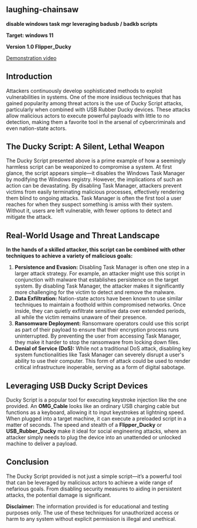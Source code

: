 ## laughing-chainsaw
**disable windows task mgr leveraging badusb / badkb scripts**

**Target: windows 11**

**Version 1.0 Flipper_Ducky**

[Demonstration video](https://www.tiktok.com/@_toksa/video/7412129300427722026)

## Introduction
Attackers continuously develop sophisticated methods to exploit vulnerabilities in systems. One of the more insidious techniques that has gained popularity among threat actors is the use of Ducky Script attacks, particularly when combined with USB Rubber Ducky devices. These attacks allow malicious actors to execute powerful payloads with little to no detection, making them a favorite tool in the arsenal of cybercriminals and even nation-state actors.
## The Ducky Script: A Silent, Lethal Weapon
The Ducky Script presented above is a prime example of how a seemingly harmless script can be weaponized to compromise a system. At first glance, the script appears simple—it disables the Windows Task Manager by modifying the Windows registry. However, the implications of such an action can be devastating.
By disabling Task Manager, attackers prevent victims from easily terminating malicious processes, effectively rendering them blind to ongoing attacks. Task Manager is often the first tool a user reaches for when they suspect something is amiss with their system. Without it, users are left vulnerable, with fewer options to detect and mitigate the attack.
## Real-World Usage and Threat Landscape
**In the hands of a skilled attacker, this script can be combined with other techniques to achieve a variety of malicious goals:**

1.  **Persistence and Evasion:** Disabling Task Manager is often one step in a larger attack strategy. For example, an attacker might use this script in conjunction with malware that establishes persistence on the target system. By disabling Task Manager, the attacker makes it significantly more challenging for the victim to detect and remove the malware.
2.  **Data Exfiltration:** Nation-state actors have been known to use similar techniques to maintain a foothold within compromised networks. Once inside, they can quietly exfiltrate sensitive data over extended periods, all while the victim remains unaware of their presence.
3.  **Ransomware Deployment:** Ransomware operators could use this script as part of their payload to ensure that their encryption process runs uninterrupted. By preventing the user from accessing Task Manager, they make it harder to stop the ransomware from locking down files.
4.  **Denial of Service (DoS):** While not a traditional DoS attack, disabling key system functionalities like Task Manager can severely disrupt a user's ability to use their computer. This form of attack could be used to render critical infrastructure inoperable, serving as a form of digital sabotage.
## Leveraging USB Ducky Script Devices

Ducky Script is a popular tool for executing keystroke injection like the one provided. An **OMG_Cable** looks like an ordinary USB charging cable but functions as a keyboard, allowing it to input keystrokes at lightning speed. When plugged into a target machine, it can execute a preloaded script in a matter of seconds. The speed and stealth of a **Flipper_Ducky** or **USB_Rubber_Ducky** make it ideal for social engineering attacks, where an attacker simply needs to plug the device into an unattended or unlocked machine to deliver a payload.
## Conclusion
The Ducky Script provided is not just a simple script—it’s a powerful tool that can be leveraged by malicious actors to achieve a wide range of nefarious goals. From disabling security measures to aiding in persistent attacks, the potential damage is significant.

**Disclaimer:** The information provided is for educational and testing purposes only. The use of these techniques for unauthorized access or harm to any system without explicit permission is illegal and unethical.
